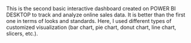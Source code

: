 This is the second basic interactive dashboard created on POWER BI DESKTOP to track and analyze online sales data. It is better than the first one in terms of looks and standards. Here, I used different types of customized visualization (bar chart, pie chart, donut chart, line chart, slicers, etc.).
